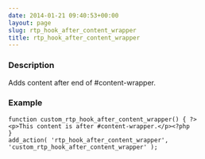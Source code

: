 ```yaml
---
date: 2014-01-21 09:40:53+00:00
layout: page
slug: rtp_hook_after_content_wrapper
title: rtp_hook_after_content_wrapper
---
```


### Description


Adds content after end of #content-wrapper.


### Example



    
    function custom_rtp_hook_after_content_wrapper() { ?>
    <p>This content is after #content-wrapper.</p><?php
    }
    add_action( 'rtp_hook_after_content_wrapper', 'custom_rtp_hook_after_content_wrapper' );

